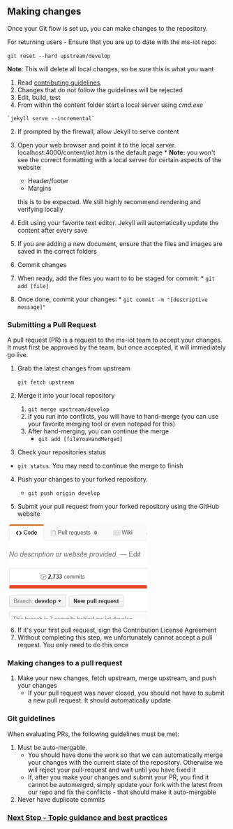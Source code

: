 ## Making changes

Once your Git flow is set up, you can make changes to the repository.

For returning users - Ensure that you are up to date with the ms-iot repo:

  `git reset --hard upstream/develop`
  
**Note**: This will delete all local changes, so be sure this is what you want

1. Read [contributing guidelines](topic-guidance.md).
  1. Changes that do not follow the guidelines will be rejected
2. Edit, build, test
  1. From within the content folder start a local server using *cmd.exe*
  
    `jekyll serve --incremental`
  2. If prompted by the firewall, allow Jekyll to serve content
  3. Open your web browser and point it to the local server. localhost:4000/content/iot.htm is the default page
    * **Note:** you won't see the correct formatting with a local server for certain aspects of the website:
        * Header/footer
        * Margins
  
        this is to be expected. We still highly recommend rendering and verifying locally
  4. Edit using your favorite text editor. Jekyll will automatically update the content after every save
  5. If you are adding a new document, ensure that the files and images are saved in the correct folders
3. Commit changes 
  1. When ready, add the files you want to to be staged for commit:
    * `git add [file]`
  2. Once done, commit your changes:
    * `git commit -m "[descriptive message]" `

### Submitting a Pull Request

A pull request (PR) is a request to the ms-iot team to accept your changes. It must first be approved by the team, but once accepted, it will immediately go live.

1. Grab the latest changes from upstream

    `git fetch upstream`
    
2. Merge it into your local repository
    1. `git merge upstream/develop`
    2. If you run into conflicts, you will have to hand-merge (you can use your favorite merging tool or even notepad for this)
    3. After hand-merging, you can continue the merge
        * `git add [fileYouHandMerged]`
        
3. Check your repositories status
  * `git status`. You may need to continue the merge to finish

4. Push your changes to your forked repository.
    * `git push origin develop`
    
5. Submit your pull request from your forked repository using the GitHub website

  ![Pull request](../images/contribute/newPR.png) 

6. If it's your first pull request, sign the Contribution License Agreement 
  1.	Without completing this step, we unfortunately cannot accept a pull request. You only need to do this once 

### Making changes to a pull request

1. Make your new changes, fetch upstream, merge upstream, and push your changes
    * If your pull request was never closed, you should not have to submit a new pull request. It should automatically update
    
### Git guidelines

When evaluating PRs, the following guidelines must be met:

1. Must be auto-mergable.
    * You should have done the work so that we can automatically merge your changes with the current state of the repository. Otherwise we will reject your pull-request and wait until you have fixed it
    * If, after you make your changes and submit your PR, you find it cannot be automerged, simply update your fork with the latest from our repo and fix the conflicts - that should make it auto-mergable
2. Never have duplicate commits


### [Next Step - Topic guidance and best practices](topic-guidance.md)